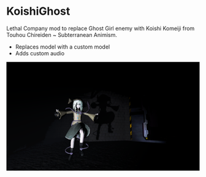 # KoishiGhost

Lethal Company mod to replace Ghost Girl enemy with Koishi Komeiji from Touhou Chireiden ~ Subterranean Animism.
- Replaces model with a custom model
- Adds custom audio

![Game Image](./Lethal_Company_YLhZnT3pkj.png)
